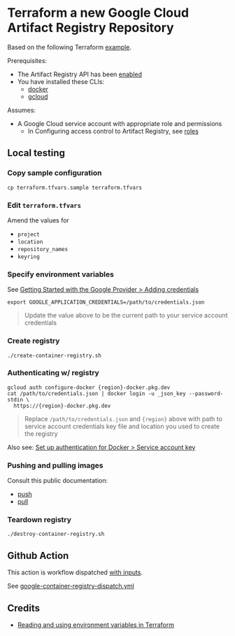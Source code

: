 # Terraform a new Google Cloud Artifact Registry Repository

Based on the following Terraform [example](https://registry.terraform.io/providers/hashicorp/google/latest/docs/resources/artifact_registry_repository).

Prerequisites:

* The Artifact Registry API has been [enabled](https://cloud.google.com/artifact-registry/docs/docker/store-docker-container-images)
* You have installed these CLIs:
  * [docker](https://docs.docker.com/engine/install/)
  * [gcloud](https://cloud.google.com/sdk/docs/install)

Assumes:

* A Google Cloud service account with appropriate role and permissions
  * In Configuring access control to Artifact Registry, see [roles](https://cloud.google.com/artifact-registry/docs/access-control#roles)

## Local testing

### Copy sample configuration

```
cp terraform.tfvars.sample terraform.tfvars
```

### Edit `terraform.tfvars`

Amend the values for

* `project`
* `location`
* `repository_names`
* `keyring`


### Specify environment variables

See [Getting Started with the Google Provider > Adding credentials](https://registry.terraform.io/providers/hashicorp/google/latest/docs/guides/getting_started#adding-credentials)

```
export GOOGLE_APPLICATION_CREDENTIALS=/path/to/credentials.json
```
> Update the value above to be the current path to your service account credentials

### Create registry

```
./create-container-registry.sh
```

### Authenticating w/ registry

```
gcloud auth configure-docker {region}-docker.pkg.dev
cat /path/to/credentials.json | docker login -u _json_key --password-stdin \
  https://{region}-docker.pkg.dev
```
> Replace `/path/to/credentials.json` and `{region}` above with path to service account credentials key file and location you used to create the registry

Also see: [Set up authentication for Docker > Service account key](https://cloud.google.com/artifact-registry/docs/docker/authentication#json-key)

### Pushing and pulling images

Consult this public documentation:

* [push](https://cloud.google.com/artifact-registry/docs/docker/pushing-and-pulling#pushing)
* [pull](https://cloud.google.com/artifact-registry/docs/docker/pushing-and-pulling#pulling)

### Teardown registry

```
./destroy-container-registry.sh
```


## Github Action

This action is workflow dispatched [with inputs](https://docs.github.com/en/actions/using-workflows/workflow-syntax-for-github-actions#onworkflow_dispatchinputs).

See [google-container-registry-dispatch.yml](https://github.com/clicktruck/google-actions/actions/workflows/google-container-registry-dispatch.yml)


## Credits

* [Reading and using environment variables in Terraform](https://support.hashicorp.com/hc/en-us/articles/4547786359571-Reading-and-using-environment-variables-in-Terraform-runs)